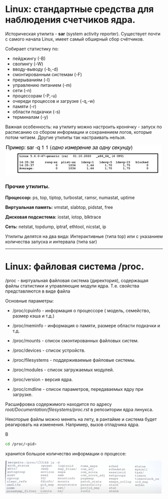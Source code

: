 
# Linux: стандартные средства для наблюдения счетчиков ядра.

Историческая утилита - **sar** (system activity reporter). Существует почти с самого начала Linux, имеет самый обширный сбор счётчиков.

Собирает статистику по:
- пейджингу (-В)
- свопингу (-W)
- вводу-выводу (-b,-d)
- смонтированным системам (-F)
- прерываниям (-I)
- управлению питанием (-m)
- сети (-n)
- процессорам (-Р,-u)
- очереди процессов и загрузке (-q,-w)
- памяти (-r)
- области подкачки (-s)
- терминалам (-у)

Важная особенность: на утилиту можно настроить кронячку - запуск по расписанию со сбором информации и сохранением логов, которые потом читаем. Другие утилиты так настраивать нельзя.

<img src=img/70.1.png width=500>

### Прочие утилиты.

**Процессор:** ps, top, tiptop, turbostat, ramsr, numastat, uptime

**Виртуальная память:** vmstat, slabtop, pidstat, free

**Дисковая подсистема:** iostat, iotop, blktrace

**Сеть:** netstat, topdump, iptraf, ethtool, nicstat, ip

Утилиты делятся на два вида: Интерактивные (типа top) или с указанием количества запуска и интервала (типа sar)

---

# Linux: файловая система /proc.

/proc - виртуальная файловая система (директория), содержащая файлы статистики и управляющие модули ядра. Т.е. свойства представляются в виде файла

Основные параметры:

- /proc/cpuinfo - информация о процессоре ( модель, семейство, размер кэша и т.д.)

- /proc/meminfo - информация о памяти, размере области подкачки и т.д.

- /proc/mounts - список смонтированных файловых систем.

- /proc/devices - список устройств.

- /proc/filesystems - поддерживаемые файловые системы.

- /proc/modules - список загружаемых модулей.

- /proc/version - версия ядра.

- /proc/cmdline - список параметров, передаваемых ядру при загрузке.

Расшифровка содержимого находится по адресу *root/Documentation/filesystems/proc.rst* в репозитории ядра линукса.

Некоторые файлы можно менять на лету, в рантайме и система будет реагировать на изменения. Например, вызов отладчика ядра.

В
```bash
cd /proc/<pid>
```
хранится большое количество информации о процессе:

<img src=img/71.1.png width=500>
